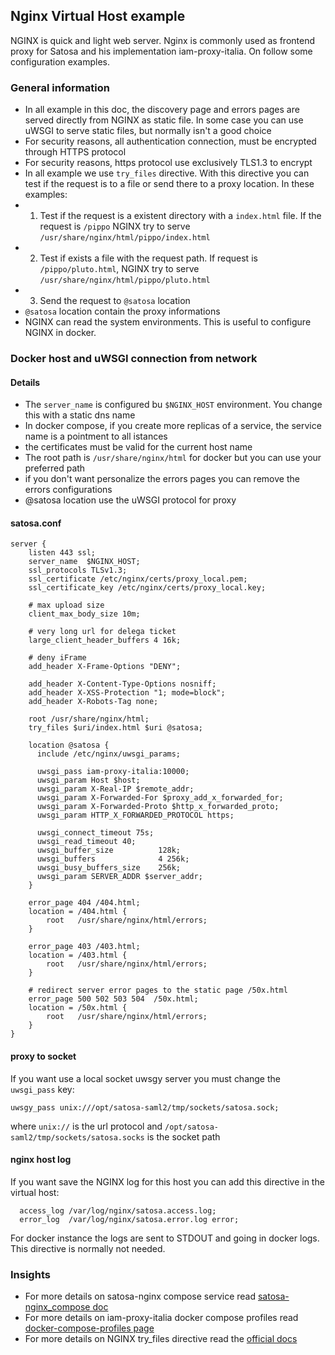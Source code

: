 ## Nginx Virtual Host example

NGINX is quick and light web server.
Nginx is commonly used as frontend proxy for Satosa and his implementation iam-proxy-italia.
On follow some configuration examples.

### General information
* In all example in this doc, the discovery page and errors pages are served directly from NGINX as static file. In some case you can use uWSGI to serve static files, but normally isn't a good choice 
* For security reasons, all authentication connection, must be encrypted through HTTPS protocol
* For security reasons, https protocol use exclusively TLS1.3 to encrypt
* In all example we use `try_files` directive. With this directive you can test if the request is to a file or send there to a proxy location. In these examples:
* 1. Test if the request is a existent directory with a `index.html` file. If the request is `/pippo` NGINX try to serve `/usr/share/nginx/html/pippo/index.html`
* 2. Test if  exists a file with the request path. If request is `/pippo/pluto.html`, NGINX try to serve `/usr/share/nginx/html/pippo/pluto.html`
* 3. Send the request to `@satosa` location 
* `@satosa` location contain the proxy informations
* NGINX can read the system environments. This is useful to configure NGINX in docker.
### Docker host and uWSGI connection from network

#### Details
* The `server_name` is configured bu `$NGINX_HOST` environment. You change this with a static dns name
* In docker compose, if you create more replicas of a service, the service name is a pointment to all istances
* the certificates must be valid for the current host name
* The root path is `/usr/share/nginx/html` for docker but you can use your preferred path
* if you don't want personalize the errors pages you can remove the errors configurations
* @satosa location use the uWSGI protocol for proxy

#### satosa.conf
```
server {
    listen 443 ssl;
    server_name  $NGINX_HOST;
    ssl_protocols TLSv1.3;
    ssl_certificate /etc/nginx/certs/proxy_local.pem;
    ssl_certificate_key /etc/nginx/certs/proxy_local.key;

    # max upload size
    client_max_body_size 10m;

    # very long url for delega ticket
    large_client_header_buffers 4 16k;

    # deny iFrame
    add_header X-Frame-Options "DENY";

    add_header X-Content-Type-Options nosniff;
    add_header X-XSS-Protection "1; mode=block";
    add_header X-Robots-Tag none;

    root /usr/share/nginx/html;
    try_files $uri/index.html $uri @satosa;

    location @satosa {
      include /etc/nginx/uwsgi_params;
      
      uwsgi_pass iam-proxy-italia:10000;
      uwsgi_param Host $host;
      uwsgi_param X-Real-IP $remote_addr;
      uwsgi_param X-Forwarded-For $proxy_add_x_forwarded_for;
      uwsgi_param X-Forwarded-Proto $http_x_forwarded_proto;
      uwsgi_param HTTP_X_FORWARDED_PROTOCOL https;

      uwsgi_connect_timeout 75s;
      uwsgi_read_timeout 40;
      uwsgi_buffer_size          128k;
      uwsgi_buffers              4 256k;
      uwsgi_busy_buffers_size    256k;
      uwsgi_param SERVER_ADDR $server_addr;
    }

    error_page 404 /404.html;
    location = /404.html {
        root   /usr/share/nginx/html/errors;
    }

    error_page 403 /403.html;
    location = /403.html {
        root   /usr/share/nginx/html/errors;
    }

    # redirect server error pages to the static page /50x.html
    error_page 500 502 503 504  /50x.html;
    location = /50x.html {
        root   /usr/share/nginx/html/errors;
    }
}
```

#### proxy to socket
If you want use a local socket uwsgy server you must change the `uwsgi_pass` key:
```
uwsgy_pass unix:///opt/satosa-saml2/tmp/sockets/satosa.sock;
```
where `unix://` is the url protocol and `/opt/satosa-saml2/tmp/sockets/satosa.socks` is the socket path

#### nginx host log
If you want save the NGINX log for this host you can add this directive in the virtual host:
```
  access_log /var/log/nginx/satosa.access.log;
  error_log  /var/log/nginx/satosa.error.log error;
```
For docker instance the logs are sent to STDOUT and going in docker logs. This directive is normally not needed.

### Insights
* For more details on satosa-nginx compose service read [satosa-nginx_compose doc](./satosa-nginx_compose.md)
* For more details on iam-proxy-italia docker compose profiles read [docker-compose-profiles page](./docker-compose-profiles.md)
* For more details on NGINX try_files directive read the [official docs](https://www.slingacademy.com/article/nginx-try_files-directive-explained-with-examples/)
